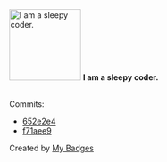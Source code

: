 <img src="https://my-badges.github.io/my-badges/sleepy-coder.png" alt="I am a sleepy coder." title="I am a sleepy coder." width="128">
<strong>I am a sleepy coder.</strong>
<br><br>

Commits:

- <a href="https://github.com/AaronShah2/SGDA_Game_Jam_Proj/commit/652e2e44076924848699183a6ccf755f9513ea92">652e2e4</a>
- <a href="https://github.com/JarredAllen/EncryptionCracker---APCSP-Create-Task/commit/f71aee995e98356e63fb9f3e90e0e64ceeb3fb13">f71aee9</a>


Created by <a href="https://github.com/my-badges/my-badges">My Badges</a>